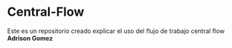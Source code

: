 # Central-Flow
Este es un repositorio creado explicar el uso del flujo de trabajo central flow
**Adrison Gomez**
